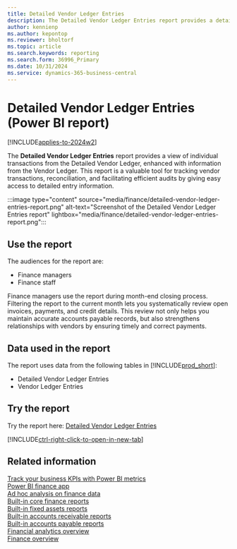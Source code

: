 ```yaml
---
title: Detailed Vendor Ledger Entries
description: The Detailed Vendor Ledger Entries report provides a detailed view of individual transactions from the Detailed Vendor Ledger, enhanced with information from Vendor Ledger entries.
author: kennienp
ms.author: kepontop
ms.reviewer: bholtorf
ms.topic: article
ms.search.keywords: reporting
ms.search.form: 36996_Primary
ms.date: 10/31/2024
ms.service: dynamics-365-business-central
---
```


# Detailed Vendor Ledger Entries (Power BI report)

[!INCLUDE[applies-to-2024w2](includes/applies-to-2024w2.md)]

The **Detailed Vendor Ledger Entries** report provides a view of individual transactions from the Detailed Vendor Ledger, enhanced with information from the Vendor Ledger. This report is a valuable tool for tracking vendor transactions, reconciliation, and facilitating efficient audits by giving easy access to detailed entry information.

:::image type="content" source="media/finance/detailed-vendor-ledger-entries-report.png" alt-text="Screenshot of the Detailed Vendor Ledger Entries report" lightbox="media/finance/detailed-vendor-ledger-entries-report.png":::

## Use the report

The audiences for the report are:

- Finance managers
- Finance staff

Finance managers use the report during month-end closing process. Filtering the report to the current month lets you systematically review open invoices, payments, and credit details. This review not only helps you maintain accurate accounts payable records, but also strengthens relationships with vendors by ensuring timely and correct payments.

<!-- ## Key Performance Indicators (KPIs)

The *Detailed Vendor Ledger Entries* report includes the following KPIs and measures: 

- [**Amount Payable (LCY)**](####) -->

## Data used in the report

The report uses data from the following tables in [!INCLUDE[prod_short](includes/prod_short.md)]:

- Detailed Vendor Ledger Entries
- Vendor Ledger Entries

## Try the report

Try the report here: [Detailed Vendor Ledger Entries](https://businesscentral.dynamics.com?page=36996)

[!INCLUDE[ctrl-right-click-to-open-in-new-tab](includes/ctrl-right-click-to-open-in-new-tab.md)]

## Related information

[Track your business KPIs with Power BI metrics](track-kpis-with-power-bi-metrics.md)  
[Power BI finance app](finance-powerbi-app.md)  
[Ad hoc analysis on finance data](ad-hoc-analysis-finance.md)  
[Built-in core finance reports](finance-reports.md)  
[Built-in fixed assets reports](fa-reports.md)  
[Built-in accounts receivable reports](receivables-reports.md)  
[Built-in accounts payable reports](payables-reports.md)  
[Financial analytics overview](bi.md)  
[Finance overview](finance.md)
